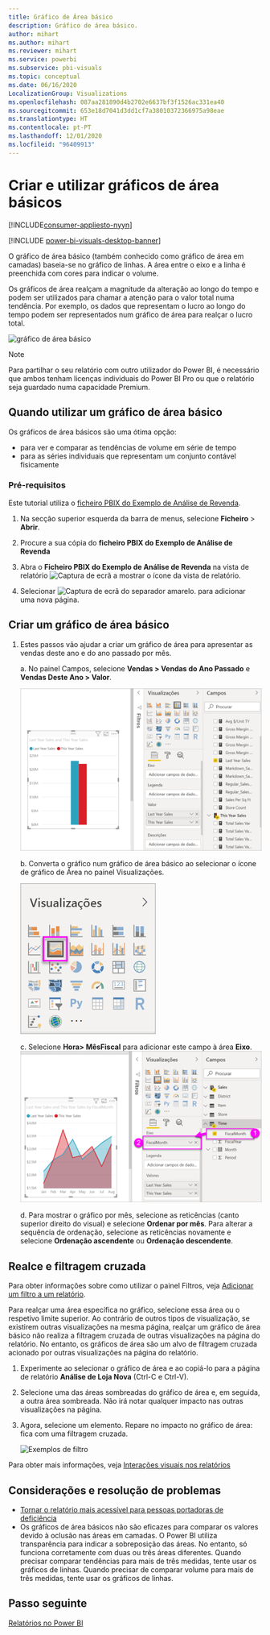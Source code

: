 ```yaml
---
title: Gráfico de Área básico
description: Gráfico de área básico.
author: mihart
ms.author: mihart
ms.reviewer: mihart
ms.service: powerbi
ms.subservice: pbi-visuals
ms.topic: conceptual
ms.date: 06/16/2020
LocalizationGroup: Visualizations
ms.openlocfilehash: 087aa281890d4b2702e6637bf3f1526ac331ea40
ms.sourcegitcommit: 653e18d7041d3dd1cf7a38010372366975a98eae
ms.translationtype: HT
ms.contentlocale: pt-PT
ms.lasthandoff: 12/01/2020
ms.locfileid: "96409913"
---
```

# <a name="create-and-use-basic-area-charts"></a>Criar e utilizar gráficos de área básicos

[!INCLUDE[consumer-appliesto-nyyn](../includes/consumer-appliesto-nyyn.md)]

[!INCLUDE [power-bi-visuals-desktop-banner](../includes/power-bi-visuals-desktop-banner.md)]

O gráfico de área básico (também conhecido como gráfico de área em camadas) baseia-se no gráfico de linhas. A área entre o eixo e a linha é preenchida com cores para indicar o volume. 

Os gráficos de área realçam a magnitude da alteração ao longo do tempo e podem ser utilizados para chamar a atenção para o valor total numa tendência. Por exemplo, os dados que representam o lucro ao longo do tempo podem ser representados num gráfico de área para realçar o lucro total.

![gráfico de área básico](media/power-bi-visualization-basic-area-chart/power-bi-chart-example.png)

> [!NOTE]
> Para partilhar o seu relatório com outro utilizador do Power BI, é necessário que ambos tenham licenças individuais do Power BI Pro ou que o relatório seja guardado numa capacidade Premium.

## <a name="when-to-use-a-basic-area-chart"></a>Quando utilizar um gráfico de área básico
Os gráficos de área básicos são uma ótima opção:

* para ver e comparar as tendências de volume em série de tempo 
* para as séries individuais que representam um conjunto contável fisicamente

### <a name="prerequisites"></a>Pré-requisitos
Este tutorial utiliza o [ficheiro PBIX do Exemplo de Análise de Revenda](https://download.microsoft.com/download/9/6/D/96DDC2FF-2568-491D-AAFA-AFDD6F763AE3/Retail%20Analysis%20Sample%20PBIX.pbix).

1. Na secção superior esquerda da barra de menus, selecione **Ficheiro** > **Abrir**.
   
2. Procure a sua cópia do **ficheiro PBIX do Exemplo de Análise de Revenda**

1. Abra o **Ficheiro PBIX do Exemplo de Análise de Revenda** na vista de relatório ![Captura de ecrã a mostrar o ícone da vista de relatório](media/power-bi-visualization-kpi/power-bi-report-view.png).

1. Selecionar ![Captura de ecrã do separador amarelo.](media/power-bi-visualization-kpi/power-bi-yellow-tab.png) para adicionar uma nova página.


## <a name="create-a-basic-area-chart"></a>Criar um gráfico de área básico
 

1. Estes passos vão ajudar a criar um gráfico de área para apresentar as vendas deste ano e do ano passado por mês.
   
   a. No painel Campos, selecione **Vendas \> Vendas do Ano Passado** e **Vendas Deste Ano > Valor**.

   ![valores de dados do gráfico de área](media/power-bi-visualization-basic-area-chart/power-bi-bar-chart.png)

   b.  Converta o gráfico num gráfico de área básico ao selecionar o ícone de gráfico de Área no painel Visualizações.

   ![ícone do gráfico de área](media/power-bi-visualization-basic-area-chart/convertchart.png)
   
   c.  Selecione **Hora\> MêsFiscal** para adicionar este campo à área **Eixo**.   
   ![valores do eixo do gráfico de área](media/power-bi-visualization-basic-area-chart/powerbi-area-chartnew.png)
   
   d.  Para mostrar o gráfico por mês, selecione as reticências (canto superior direito do visual) e selecione **Ordenar por mês**. Para alterar a sequência de ordenação, selecione as reticências novamente e selecione **Ordenação ascendente** ou **Ordenação descendente**.

## <a name="highlighting-and-cross-filtering"></a>Realce e filtragem cruzada
Para obter informações sobre como utilizar o painel Filtros, veja [Adicionar um filtro a um relatório](../create-reports/power-bi-report-add-filter.md).

Para realçar uma área específica no gráfico, selecione essa área ou o respetivo limite superior.  Ao contrário de outros tipos de visualização, se existirem outras visualizações na mesma página, realçar um gráfico de área básico não realiza a filtragem cruzada de outras visualizações na página do relatório. No entanto, os gráficos de área são um alvo de filtragem cruzada acionado por outras visualizações na página do relatório. 

1. Experimente ao selecionar o gráfico de área e ao copiá-lo para a página de relatório **Análise de Loja Nova** (Ctrl-C e Ctrl-V).
2. Selecione uma das áreas sombreadas do gráfico de área e, em seguida, a outra área sombreada. Não irá notar qualquer impacto nas outras visualizações na página.
1. Agora, selecione um elemento. Repare no impacto no gráfico de área: fica com uma filtragem cruzada.

    ![Exemplos de filtro](media/power-bi-visualization-basic-area-chart/power-bi-area-chart-filters.gif) 

Para obter mais informações, veja [Interações visuais nos relatórios](../create-reports/service-reports-visual-interactions.md)


## <a name="considerations-and-troubleshooting"></a>Considerações e resolução de problemas   
* [Tornar o relatório mais acessível para pessoas portadoras de deficiência](../create-reports/desktop-accessibility-overview.md)
* Os gráficos de área básicos não são eficazes para comparar os valores devido à oclusão nas áreas em camadas. O Power BI utiliza transparência para indicar a sobreposição das áreas. No entanto, só funciona corretamente com duas ou três áreas diferentes. Quando precisar comparar tendências para mais de três medidas, tente usar os gráficos de linhas. Quando precisar de comparar volume para mais de três medidas, tente usar os gráficos de linhas.

## <a name="next-step"></a>Passo seguinte
[Relatórios no Power BI](power-bi-visualization-card.md)  
